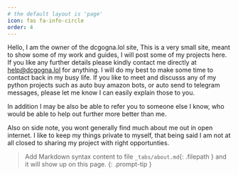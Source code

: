 ```yaml
---
# the default layout is 'page'
icon: fas fa-info-circle
order: 4
---
```


Hello, I am the owner of the dcgogna.lol site, This is a very small site, meant to show some of my work and guides, I will post some of my projects here. If you like any further details please kindly contact me directly at help@dcgogna.lol for anything. I will do my best to make some time to contact back in my busy life. If you like to meet and discusss any of my python projects such as auto buy amazon bots, or auto send to telegram messages, please let me know I can easily explain those to you. 

In addition I may be also be able to refer you to someone else I know, who would be able to help out further more better than me.

Also on side note, you wont generally find much about me out in open internet. I like to keep my things private to myself, that being said I am not at all closed to sharing my project with right opportunties. 

> Add Markdown syntax content to file `_tabs/about.md`{: .filepath } and it will show up on this page.
{: .prompt-tip }
